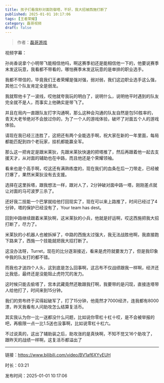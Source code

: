 ```yaml
---
title: 孩子们看我秒对面防御塔，不好，我大招被西施打断了
published: 2025-01-01 10:17:06
tags: [王者荣耀]
category: 磊哥视频
draft: false
---
```



> 作者：[磊哥游戏](https://space.bilibili.com/268941858?spm_id_from=333.788.upinfo.head.click)

视频字幕：

孙尚香说拿个小明带飞能相信他吗，啊这赛季初还是能相信他一下的，他要说赛季末发这玩意，我看都不带看的，哪怕赛季末发这玩意的是单排的职业选手。

我都不带信的，毕竟我们王者荣耀是强对强，弱对弱，我们这边职业选手这么强，其他三个队友肯定全是弱龙。

我就帮他卡了一波线，哎他就夸我玩的明白了，说明什么，说明他平时遇到的队友完全就不是人，而事实上他确实是带飞了。

并且在局内一直跟队友打字沟通啊，那么这种会沟通的队友自然是包50胜率的，青天大老爷绝对不会放过你的，为了一个人的游戏体验，破坏了对面五个人的游戏体验。

请现在我已经三连胜了，这把还有两个全能选手啊，祝大家在新的一年里面，每局都能匹配到四个老玩家，挂机都能赢全军。

那么这一把肯定是跟米莱狄，先跟米莱狄快速的把塔推了，然后再跟着他一起去支援天才，从对面的辅助也在中路，而且他还是个荣耀领袖。

看来也是个高手啊，哎这还有满熟练度的，现在我们的血条在后一刀带走，已经被打爆了，果然米莱狄没有去支援。

选择在这里拆塔，跟我想法一样，跟对人了，2分钟破对面中路一塔，刚刚差点就让对面的马可波罗三杀了。

还好我二技能一个巴掌就给他打回现实了，现在可以来上路推了，时间已经过了4分钟，塔的保护已经没有了，Your team has dest。

回到中路继续跟着米莱狄啊，这米莱狄的小兵，他就是好运啊，哎这西施把我大招打断了，尽力了。

米莱狄的小机器人也被拆掉了，中路的西施太过强大，我无法战胜他啊，我直接跑下路来了，西施一个技能就把我大招打断了。

这没办法呀，Turret，现在的比分逐渐接近，看来是虎符就要发力了，但是我印象中我的队友打的都不错。

而我也才送四个人头，这到底是怎么回事啊，这吕布不仅战绩跟我一样啊，经济还比我低，最终还是没能阻止虎符咒的发力。

这时候只能去偷塔了，宫本武藏竟然还敢跟我打啊，我要带的是闪现，直接连塔带人给他打了，时间来到15分钟。

我们的劳布终于买得起破军了，打了15分钟，他竟然才7000经济，连我都有8000漂，昨天我看有人问助攻怎么结算复活币。

其实我认为你一比一送都没什么问题，比如说你零杠十杠十哎，是不会被举报的吧，再极限一点一比1.5送也没事啊，比如说零杠十杠六。

不过说真的，这出了辅助装之后，助攻涨的是真快啊，不知不觉又16个助攻了，跟昨天的战绩一样啊，这复活币都溢出了

---

链接：https://www.bilibili.com/video/BV1af6XYyEUH

时长：03:21

发布时间：2025-01-01 10:17:06
